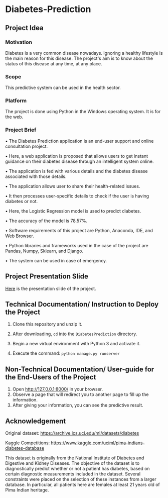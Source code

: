 ﻿# Diabetes-Prediction

## Project Idea
### Motivation
<!-- Describe here why this project is being done. -->
Diabetes is a very common disease nowadays. Ignoring a healthy lifestyle is the main reason for this disease. The project's aim is to know about the status of this disease at any time, at any place.
### Scope
<!-- Describe the domain space of the project. -->
This predictive system can be used in the health sector.
### Platform
<!-- What is the environment requirement of the project? What is the OS? Is it for mobile, web, or general API? -->
The project is done using Python in the Windows operating system. It is for the web.  
### Project Brief
<!-- Describe the project in brief. -->
• The Diabetes Prediction application is an end-user support and online consultation project. 

• Here, a web application is proposed that allows users to get instant guidance on their diabetes disease through an intelligent system online.

• The application is fed with various details and the diabetes disease associated with those details.

• The application allows user to share their health-related issues. 

• It then processes user-specific details to check if the user is having diabetes or not.

• Here, the Logistic Regression model is used to predict diabetes. 

• The accuracy of the model is 78.57%.

• Software requirements of this project are Python, Anaconda, IDE, and Web Browser.

• Python libraries and frameworks used in the case of the project are Pandas, Numpy, Sklearn, and Django.

• The system can be used in case of emergency.

## Project Presentation Slide
<!-- Upload the project presentation slide in GitHub in pdf format and drop a link here. The current link is a dummy one. -->
[Here](https://drive.google.com/file/d/1REynsot7at5AdkLZCHyS7u4i4H4wt_jm/view?usp=sharing) is the presentation slide of the project.

Technical Documentation/ Instruction to Deploy the Project
----------------------------------------------------------
<!-- Write a detailed documentation for a technical user who want to DEPLOY your project. It should be as detailed as possible. You can add a FAQ section if needed where basic troubleshooting questions should be answered. Adding Screenshot is appreciated. -->
1. Clone this repository and unzip it.

2. After downloading, `cd` into the `DiabetesPrediction` directory.

3. Begin a new virtual environment with Python 3 and activate it.

4. Execute the command:
   `python manage.py runserver`


Non-Technical Documentation/ User-guide for the End-Users of the Project
------------------------------------------------------------------------
<!-- Write a detailed documentation for a non-technical user who want to USE THE FEATURES of your project. It should be as detailed as possible with proper screenshots. You may add a FAQ section if needed where common questions should be answered. Adding Screenshot is MUST. -->
1. Open http://127.0.0.1:8000/ in your browser.
2. Observe a page that will redirect you to another page to fill up the information.
3. After giving your information, you can see the predictive result.
   

Acknowledgement
---------------
<!-- You should acknowledge every external help here. A table could be a good option. From Stackoverflow question to any conference/journal paper everything should be mentioned including its use in your project. You should include the contribution of your friend if you take it from anyone. -->
Original dataset:  https://archive.ics.uci.edu/ml/datasets/diabetes

Kaggle Competitions:  https://www.kaggle.com/uciml/pima-indians-diabetes-database

This dataset is originally from the National Institute of Diabetes and Digestive and Kidney Diseases. The objective of the dataset is to diagnostically predict whether or not a patient has diabetes, based on certain diagnostic measurements included in the dataset. Several constraints were placed on the selection of these instances from a larger database. In particular, all patients here are females at least 21 years old of Pima Indian heritage.


